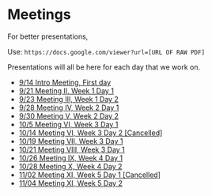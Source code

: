 # Meetings

For better presentations,

Use: `https://docs.google.com/viewer?url=[URL OF RAW PDF]`


Presentations will all be here for each day that we work on.

- [9/14 Intro Meeting, First day](9_14_Meeting_I.pdf)
- [9/21 Meeting II, Week 1 Day 1](9_21_Meeting_II.pdf)
- [9/23 Meeting III, Week 1 Day 2](9_23_Meeting_III.pdf)
- [9/28 Meeting IV, Week 2 Day 1](9_28_Meeting_IV.pdf)
- [9/30 Meeting V, Week 2 Day 2](9_30_Meeting_V.pdf)
- [10/5 Meeting VI, Week 3 Day 1](10_05_Meeting_VI.pdf)
- [10/14 Meeting VI, Week 3 Day 2 \[Cancelled\]]()
- [10/19 Meeting VII, Week 3 Day 1](10_19_Meeting_VII.pdf)
- [10/21 Meeting VIII, Week 3 Day 1](10_21_Meeting_VIII.pdf)
- [10/26 Meeting IX, Week 4 Day 1](10_26_Meeting_IX.pdf)
- [10/28 Meeting X, Week 4 Day 2](10_28_Meeting_X.pdf)
- [11/02 Meeting XI, Week 5 Day 1 \[Cancelled\]](11_02_Meeting_XI.pdf)
- [11/04 Meeting XI, Week 5 Day 2](10_28_Meeting_X.pdf)
